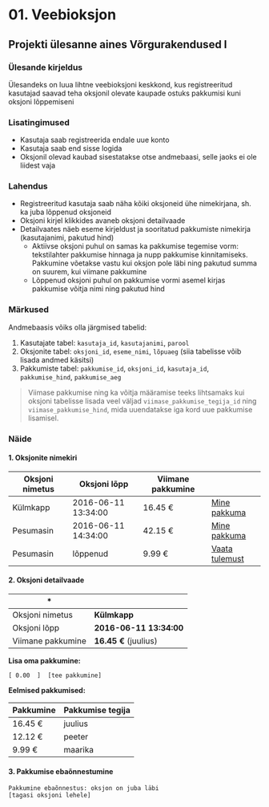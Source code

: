 # 01. Veebioksjon

## Projekti ülesanne aines Võrgurakendused I

### Ülesande kirjeldus

Ülesandeks on luua lihtne veebioksjoni keskkond, kus registreeritud kasutajad saavad teha oksjonil olevate kaupade ostuks pakkumisi kuni oksjoni lõppemiseni

### Lisatingimused

  * Kasutaja saab registreerida endale uue konto
  * Kasutaja saab end sisse logida
  * Oksjonil olevad kaubad sisestatakse otse andmebaasi, selle jaoks ei ole liidest vaja

### Lahendus

  * Registreeritud kasutaja saab näha kõiki oksjoneid ühe nimekirjana, sh. ka juba lõppenud oksjoneid
  * Oksjoni kirjel klikkides avaneb oksjoni detailvaade
  * Detailvaates näeb eseme kirjeldust ja sooritatud pakkumiste nimekirja (kasutajanimi, pakutud hind)
    * Aktiivse oksjoni puhul on samas ka pakkumise tegemise vorm: tekstilahter pakkumise hinnaga ja nupp pakkumise kinnitamiseks. Pakkumine võetakse vastu kui oksjon pole läbi ning pakutud summa on suurem, kui viimane pakkumine
    * Lõppenud oksjoni puhul on pakkumise vormi asemel kirjas pakkumise võitja nimi ning pakutud hind

### Märkused

Andmebaasis võiks olla järgmised tabelid:

  1. Kasutajate tabel: `kasutaja_id`, `kasutajanimi`, `parool`
  1. Oksjonite tabel: `oksjoni_id`, `eseme_nimi`, `lõpuaeg` (siia tabelisse võib lisada andmed käsitsi)
  1. Pakkumiste tabel: `pakkumise_id`, `oksjoni_id`, `kasutaja_id`, `pakkumise_hind`, `pakkumise_aeg`

> Viimase pakkumise ning ka võitja määramise teeks lihtsamaks kui oksjoni tabelisse lisada veel väljad `viimase_pakkumise_tegija_id` ning `viimase_pakkumise_hind`, mida uuendatakse iga kord uue pakkumise lisamisel.

### Näide

#### 1. Oksjonite nimekiri

| Oksjoni nimetus | Oksjoni lõpp | Viimane pakkumine | |
|----|-----|----|----|
| Külmkapp | 2016-06-11 13:34:00 | 16.45 € | [Mine pakkuma](.) |
| Pesumasin | 2016-06-11 14:34:00 | 42.15 € | [Mine pakkuma](.) |
| Pesumasin | lõppenud | 9.99 € | [Vaata tulemust](.) |

#### 2. Oksjoni detailvaade

|  * |  |
|--- | --- |
| Oksjoni nimetus | **Külmkapp** |
| Oksjoni lõpp | **2016-06-11 13:34:00** |
| Viimane pakkumine | **16.45 €** (juulius) |

**Lisa oma pakkumine:**
```
[ 0.00  ]  [tee pakkumine]
```

**Eelmised pakkumised:**

| Pakkumine | Pakkumise tegija |
|----|-----|
| 16.45 € | juulius |
| 12.12 € | peeter |
| 9.99 € | maarika |

#### 3. Pakkumise ebaõnnestumine

```
Pakkumine ebaõnnestus: oksjon on juba läbi
[tagasi oksjoni lehele]
```
